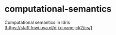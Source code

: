 # computational-semantics
Computational semantics in Idris
[https://staff.fnwi.uva.nl/d.j.n.vaneijck2/cs/]
